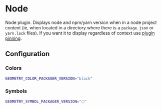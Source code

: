 # Node

Node plugin. Displays node and npm/yarn version when in a node project context (ie, when located in a directory where there is a `package.json` or `yarn.lock` files). If you want it to display regardless of context use [plugin pinning](https://github.com/geometry-zsh/geometry/tree/master/plugins#pinning).

## Configuration

### Colors

```sh
GEOMETRY_COLOR_PACKAGER_VERSION="black"
```


### Symbols

```sh
GEOMETRY_SYMBOL_PACKAGER_VERSION="⬡"
```

